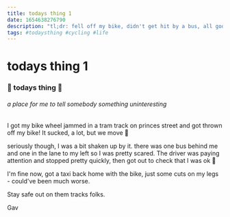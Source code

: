 ```yaml
---
title: todays thing 1
date: 1654638276790
description: "tl;dr: fell off my bike, didn't get hit by a bus, all good, bus man nice"
tags: #todaysthing #cycling #life
---
```


# todays thing 1

### 💫 todays thing 💫

###### a place for me to tell somebody something uninteresting

I got my bike wheel jammed in a tram track on princes street and got thrown off my bike! It sucked, a lot, but we move 💃

seriously though, I was a bit shaken up by it. there was one bus behind me and one in the lane to my left so I was pretty scared. The driver was paying attention and stopped pretty quickly, then got out to check that I was ok 💓

I'm fine now, got a taxi back home with the bike, just some cuts on my legs - could've been much worse.

Stay safe out on them tracks folks.

Gav
